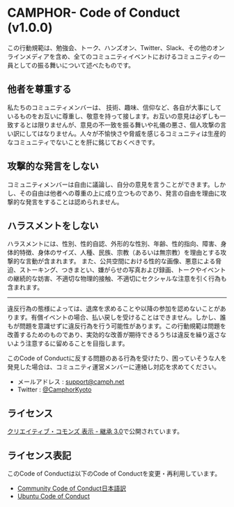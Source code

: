 # CAMPHOR- Code of Conduct (v1.0.0)
この行動規範は、勉強会、トーク、ハンズオン、Twitter、Slack、その他のオンラインメディアを含め、全てのコミュニティイベントにおけるコミュニティの一員としての振る舞いについて述べたものです。

## 他者を尊重する
私たちのコミュニティメンバーは、 技術、趣味、信仰など、各自が大事にしているものをお互いに尊重し、敬意を持って接します。お互いの意見は必ずしも一致するとは限りませんが、意見の不一致を振る舞いや礼儀の悪さ、個人攻撃の言い訳にしてはなりません。人々が不愉快さや脅威を感じるコミュニティは生産的なコミュニティでないことを肝に銘じておくべきです。

## 攻撃的な発言をしない
コミュニティメンバーは自由に議論し、自分の意見を言うことができます。しかし、その自由は他者への尊重の上に成り立つものであり、発言の自由を理由に攻撃的な発言をすることは認められません。

## ハラスメントをしない
ハラスメントには、性別、性的自認、外形的な性別、年齢、性的指向、障害、身体的特徴、身体のサイズ、人種、民族、宗教（あるいは無宗教）を理由とする攻撃的な言動が含まれます。
また、公共空間における性的な画像、悪意による脅迫、ストーキング、つきまとい、嫌がらせの写真および録画、トークやイベントの継続的な妨害、不適切な物理的接触、不適切にセクシャルな注意を引く行為も含まれます。

---
違反行為の態様によっては、退席を求めることや以降の参加を認めないことがあります。有償イベントの場合、払い戻しを受けることはできません。しかし、誰もが問題を意識せずに違反行為を行う可能性があります。この行動規範は問題を改善するためのものであり、実効的な改善が期待できるうちは違反を繰り返さないよう注意するに留めることを目指します。

このCode of Conductに反する問題のある行為を受けたり、困っていそうな人を発見した場合は、コミュニティ運営メンバーに連絡し対応を求めてください。

- メールアドレス : support@camph.net
- Twitter : [@CamphorKyoto](https://twitter.com/CamphorKyoto)

## ライセンス
[クリエイティブ・コモンズ 表示 - 継承 3.0](https://creativecommons.org/licenses/by-sa/3.0/deed.ja)で公開されています。

## ライセンス表記
このCode of Conductは以下のCode of Conductを変更・再利用しています。

- [Community Code of Conduct日本語訳](https://gist.github.com/atsushieno/b6fa985354b5583f027d10618f6d1438)
- [Ubuntu Code of Conduct](http://www.ubuntulinux.jp/community/conduct)
